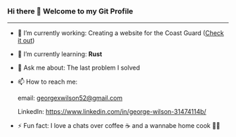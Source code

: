 ### Hi there 👋 Welcome to my Git Profile
--------

- 🔭 I’m currently working: Creating a website for the Coast Guard ([Check it out](https://github.com/Wilsonator123/coastal-guard))
- 🌱 I’m currently learning: **Rust**
- 💬 Ask me about: The last problem I solved
- 📫 How to reach me:

  email: georgexwilson52@gmail.com
  
  LinkedIn: https://www.linkedin.com/in/george-wilson-31474114b/
- ⚡ Fun fact: I love a chats over coffee ☕ and a wannabe home cook 👨‍🍳

